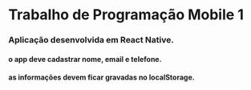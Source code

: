 # Trabalho de Programação Mobile 1

### Aplicação desenvolvida em React Native.
#### o app deve cadastrar nome, email e telefone.
#### as informações devem ficar gravadas no localStorage.
